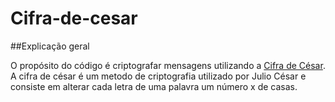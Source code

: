 # Cifra-de-cesar

##Explicação geral

O propósito do código é criptografar mensagens utilizando a [Cifra de César](https://pt.wikipedia.org/wiki/Cifra_de_C%C3%A9sar).
A cifra de césar é um metodo de criptografia utilizado por Julio César e consiste em alterar cada letra de uma palavra um número x de casas.
